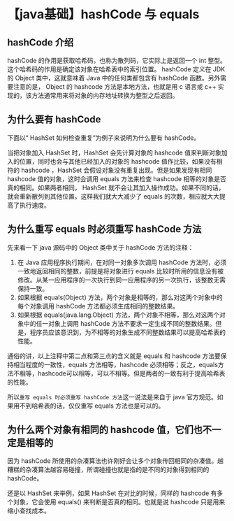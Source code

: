 # 【java基础】hashCode 与 equals
## hashCode 介绍
hashCode 的作用是获取哈希码，也称为散列码，它实际上是返回一个 int 整型。这个哈希码的作用是确定该对象在哈希表中的索引位置。 hashCode 定义在 JDK 的 Object 类中，这就意味着 Java 中的任何类都包含有 hashCode 函数。另外需要注意的是， Object 的 hashcode 方法是本地方法，也就是用 c 语言或 c++ 实现的，该方法通常用来将对象的内存地址转换为整型之后返回。

## 为什么要有 hashCode
下面以“ HashSet 如何检查重复”为例子来说明为什么要有 hashCode。

当把对象加入 HashSet 时，HashSet 会先计算对象的 hashcode 值来判断对象加入的位置，同时也会与其他已经加入的对象的 hashcode 值作比较，如果没有相符的 hashcode ，HashSet 会假设对象没有重复出现。但是如果发现有相同 hashcode 值的对象，这时会调用 equals 方法来检查 hashcode 相等的对象是否真的相同。如果两者相同， HashSet 就不会让其加入操作成功。如果不同的话，就会重新散列到其他位置。这样我们就大大减少了 equals 的次数，相应就大大提高了执行速度。

## 为什么重写 equals 时必须重写 hashCode 方法
先来看一下 java 源码中的 Object 类中关于 hashCode 方法的注释：
1. 在 Java 应用程序执行期间，在对同一对象多次调用 hashCode 方法时，必须一致地返回相同的整数，前提是将对象进行 equals 比较时所用的信息没有被修改。从某一应用程序的一次执行到同一应用程序的另一次执行，该整数无需保持一致。
2. 如果根据 equals(Object) 方法，两个对象是相等的，那么对这两个对象中的每个对象调用 hashCode 方法都必须生成相同的整数结果。
3. 如果根据 equals(java.lang.Object) 方法，两个对象不相等，那么对这两个对象中的任一对象上调用 hashCode 方法不要求一定生成不同的整数结果。但是，程序员应该意识到，为不相等的对象生成不同整数结果可以提高哈希表的性能。

通俗的讲，以上注释中第二点和第三点的含义就是 equals 和 hashcode 方法要保持相当程度的一致性，equals 方法相等，hashcode 必须相等；反之，equals方法不相等，hashcode可以相等，可以不相等。但是两者的一致有利于提高哈希表的性能。

所以`重写 equals 时必须重写 hashCode 方法`这一说法是来自于 java 官方规范。如果用不到哈希表的话，仅仅重写 equals 方法也是可以的。

## 为什么两个对象有相同的 hashcode 值，它们也不一定是相等的
因为 hashCode 所使用的杂凑算法也许刚好会让多个对象传回相同的杂凑值。越糟糕的杂凑算法越容易碰撞，所谓碰撞也就是指的是不同的对象得到相同的 hashCode。

还是以 HashSet 来举例，如果 HashSet 在对比的时候，同样的 hashcode 有多个对象，它会使用 equals() 来判断是否真的相同。也就是说 hashcode 只是用来缩小查找成本。